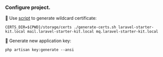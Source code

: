 ### Configure project.

📌 Use [script](https://raw.githubusercontent.com/oleksiivelychko/go-queue-service/main/.ops/scripts/generate-certs.sh) to generate wildcard certificate:
```
CERTS_DIR=${PWD}/storage/certs ./generate-certs.sh laravel-starter-kit.local mail.laravel-starter-kit.local mq.laravel-starter-kit.local
```

📌 Generate new application key:
```
php artisan key:generate --ansi
```
